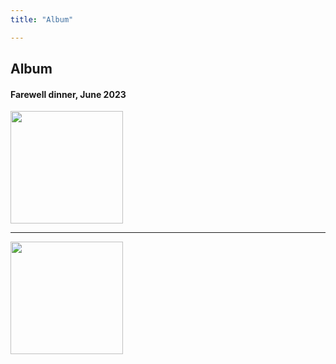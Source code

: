 ```yaml
---
title: "Album"

---
```

## Album

#### Farewell dinner, June 2023
<img style="float: middle;" src="https://lihaiyuan-ires.github.io/images/party.jpg" width=180>
<hr>
<img style="float: middle;" src="https://lihaiyuan-ires.github.io/images/people2023.jpg" width=180>